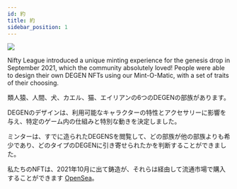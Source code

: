 ```yaml
---
id: 約
title: 約
sidebar_position: 1
---
```


![](/img/mintomatic.gif)

Nifty League introduced a unique minting experience for the genesis drop in September 2021, which the community absolutely loved! People were able to design their own DEGEN NFTs using our Mint-O-Matic, with a set of traits of their choosing.

類人猿、人間、犬、カエル、猫、エイリアンの6つのDEGENの部族があります。

DEGENのデザインは、利用可能なキャラクターの特性とアクセサリーに影響を与え、特定のゲーム内の仕組みと特別な動きを決定しました。

ミンターは、すでに造られたDEGENSを閲覧して、どの部族が他の部族よりも希少であり、どのタイプのDEGENに引き寄せられたかを判断することができました。

私たちのNFTは、2021年10月に出て鋳造が、それらは経由して流通市場で購入することができます [OpenSea](https://opensea.io/collection/niftydegen)。
